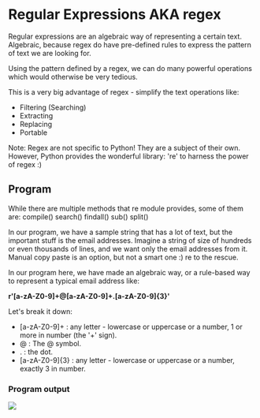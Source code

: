 # Regular Expressions AKA regex

Regular expressions are an algebraic way of representing a certain text.
Algebraic, because regex do have pre-defined rules to express the pattern of text we are looking for.

Using the pattern defined by a regex, we can do many powerful operations which would otherwise be very tedious.

This is a very big advantage of regex - simplify the text operations like:
* Filtering (Searching)
* Extracting
* Replacing
* Portable

Note: Regex are not specific to Python! They are a subject of their own. However, Python provides the wonderful library: 're' to harness the power of regex :)

## Program

While there are multiple methods that re module provides, some of them are:
compile()
search()
findall()
sub()
split()

In our program, we have a sample string that has a lot of text, but the important stuff is the email addresses.
Imagine a string of size of hundreds or even thousands of lines, and we want only the email addresses from it. Manual copy paste is an option, but not a smart one :)
re to the rescue. 

In our program here, we have made an algebraic way, or a rule-based way to represent a typical email address like:

<b>r'[a-zA-Z0-9]+@[a-zA-Z0-9]+.[a-zA-Z0-9]{3}'</b>

Let's break it down:
* [a-zA-Z0-9]+ : any letter - lowercase or uppercase or a number, 1 or more in number (the '+' sign).
* @ : The @ symbol.
* . : the dot.
* [a-zA-Z0-9]{3} : any letter - lowercase or uppercase or a number, exactly 3 in number.

### Program output
<img src="https://user-images.githubusercontent.com/32167236/96588360-2fa26900-1301-11eb-83a5-3e16e80de407.png">
